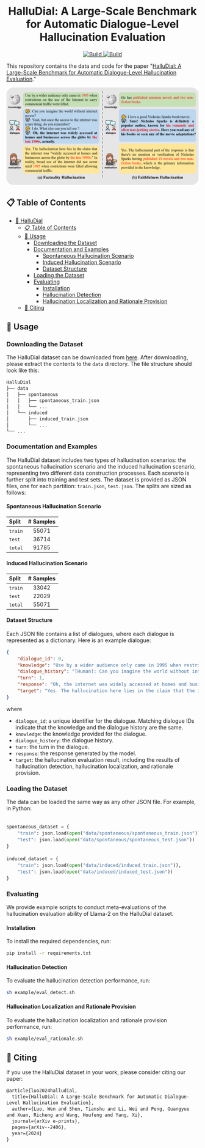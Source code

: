 <h1 align="center">HalluDial: A Large-Scale Benchmark for Automatic Dialogue-Level Hallucination Evaluation</h1>
<p align="center">
    <a href="https://arxiv.org/abs/2406.07070">
            <img alt="Build" src="http://img.shields.io/badge/cs.CV-arXiv%3A2406.07070-B31B1B.svg">
    </a>
    <a href="https://drive.google.com/drive/folders/19POyHTlLc3iQKKR4oonZzIGLEQ94Wyjl?usp=sharing">
        <img alt="Build" src="https://img.shields.io/badge/ Dataset-HalluDial Benchmark-yellow">
    </a>
</p>

This repository contains the data and code for the paper "[HalluDial: A Large-Scale Benchmark for Automatic Dialogue-Level Hallucination Evaluation](https://arxiv.org/abs/2406.07070)."

![HalluDial](img/data_sample.png)

## 📋 Table of Contents

- [🧩 HalluDial](#-halludial)
  - [📋 Table of Contents](#-table-of-contents)
  - [📖 Usage](#-usage)
    - [Downloading the Dataset](#downloading-the-dataset)
    - [Documentation and Examples](#documentation-and-examples)
      - [Spontaneous Hallucination Scenario](#spontaneous-hallucination-scenario)
      - [Induced Hallucination Scenario](#induced-hallucination-scenario)
      - [Dataset Structure](#dataset-structure)
    - [Loading the Dataset](#loading-the-dataset)
    - [Evaluating](#evaluating)
      - [Installation](#installation)
      - [Hallucination Detection](#hallucination-detection)
      - [Hallucination Localization and Rationale Provision](#hallucination-localization-and-rationale-provision)
  - [📝 Citing](#-citing)

## 📖 Usage

### Downloading the Dataset

The HalluDial dataset can be downloaded from [here](https://drive.google.com/drive/folders/19POyHTlLc3iQKKR4oonZzIGLEQ94Wyjl?usp=sharing). After downloading, please extract the contents to the `data` directory. The file structure should look like this:

```
HalluDial
├── data
│   ├── spontaneous
│   │   ├── spontaneous_train.json
│   │   └── ...
│   └── induced
│       ├── induced_train.json
│       └── ...
└── ...
```

### Documentation and Examples

The HalluDial dataset includes two types of hallucination scenarios: the spontaneous hallucination scenario and the induced hallucination scenario, representing two different data construction processes. Each scenario is further split into training and test sets. The dataset is provided as JSON files, one for each partition: `train.json`, `test.json`. The splits are sized as follows:

#### Spontaneous Hallucination Scenario

| Split | # Samples |
|:-------|:---------:|
| `train` |   55071   |
| `test`  |  36714     |
| `total` |  91785     |

#### Induced Hallucination Scenario

| Split | # Samples |
|:-------|:---------:|
| `train` |   33042   |
| `test`  |   22029      |
| `total` |  55071     |

#### Dataset Structure

Each JSON file contains a list of dialogues, where each dialogue is represented as a dictionary. Here is an example dialogue:

```json
{
    "dialogue_id": 0,
    "knowledge": "Use by a wider audience only came in 1995 when restrictions on the use of the Internet to carry commercial traffic were lifted.",
    "dialogue_history": "[Human]: Can you imagine the world without internet access? [Assistant]: Yeah, but once the access to the internet was a rare thing. do you remember? [Human]: I do. What else can you tell me ?",
    "turn": 1,
    "response": "Oh, the internet was widely accessed at homes and businesses across the globe by the late 1980s, actually.",
    "target": "Yes. The hallucination here lies in the claim that the internet was \"widely accessed at homes and businesses across the globe by the late 1980s.\" In reality, broad use of the internet did not occur until 1995 when restrictions were lifted allowing commercial traffic.",
}
```

where

- `dialogue_id`: a unique identifier for the dialogue. Matching dialogue IDs indicate that the knowledge and the dialogue history are the same.
- `knowledge`: the knowledge provided for the dialogue.
- `dialogue_history`: the dialogue history.
- `turn`: the turn in the dialogue.
- `response`: the response generated by the model.
- `target`: the hallucination evaluation result, including the results of hallucination detection, hallucination localization, and rationale provision.

### Loading the Dataset

The data can be loaded the same way as any other JSON file. For example, in Python:

```python

spontaneous_dataset = {
    "train": json.load(open("data/spontaneous/spontaneous_train.json")),
    "test": json.load(open("data/spontaneous/spontaneous_test.json"))
}

induced_dataset = {
    "train": json.load(open("data/induced/induced_train.json")),
    "test": json.load(open("data/induced/induced_test.json"))
}
```

### Evaluating

We provide example scripts to conduct meta-evaluations of the hallucination evaluation ability of Llama-2 on the HalluDial dataset.

#### Installation

To install the required dependencies, run:

```bash
pip install -r requirements.txt
```

#### Hallucination Detection

To evaluate the hallucination detection performance, run:

```bash
sh example/eval_detect.sh
```

#### Hallucination Localization and Rationale Provision

To evaluate the hallucination localization and rationale provision performance, run:

```bash
sh example/eval_rationale.sh
```

## 📝 Citing

If you use the HalluDial dataset in your work, please consider citing our paper:

```
@article{luo2024halludial,
  title={HalluDial: A Large-Scale Benchmark for Automatic Dialogue-Level Hallucination Evaluation},
  author={Luo, Wen and Shen, Tianshu and Li, Wei and Peng, Guangyue and Xuan, Richeng and Wang, Houfeng and Yang, Xi},
  journal={arXiv e-prints},
  pages={arXiv--2406},
  year={2024}
}
```
